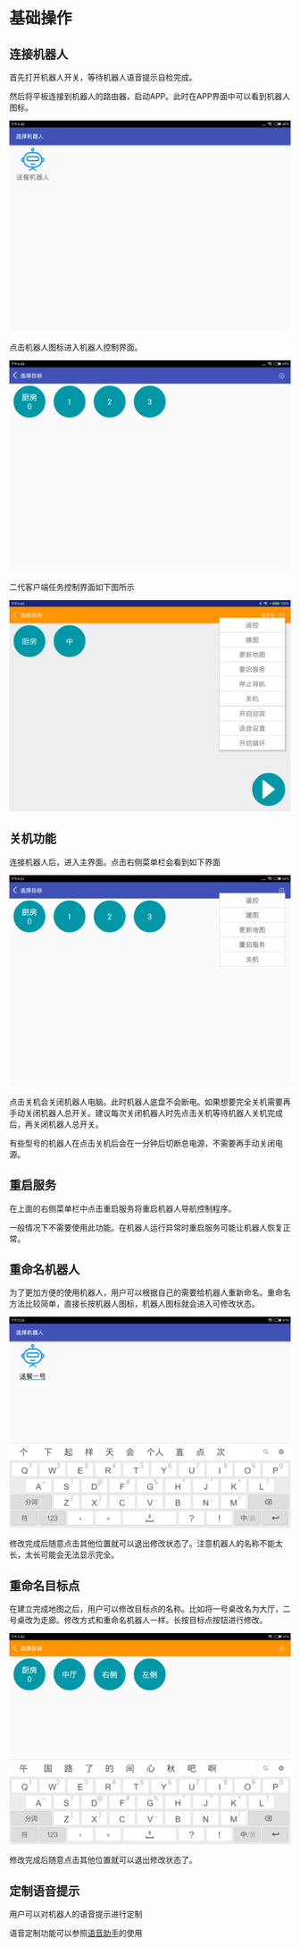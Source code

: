 # 基础操作

## 连接机器人

首先打开机器人开关，等待机器人语音提示自检完成。

然后将平板连接到机器人的路由器，启动APP。此时在APP界面中可以看到机器人图标。

![选择机器人界面](imgs/select-robot.png)

点击机器人图标进入机器人控制界面。

![机器人任务列表界面](imgs/task-list.png)

二代客户端任务控制界面如下图所示

![机器人任务列表界面](imgs/service_bot2.png)

## 关机功能

连接机器人后，进入主界面。点击右侧菜单栏会看到如下界面

![右侧菜单栏](imgs/right-menu.png)

点击关机会关闭机器人电脑。此时机器人底盘不会断电。如果想要完全关机需要再手动关闭机器人总开关。建议每次关闭机器人时先点击关机等待机器人关机完成后，再关闭机器人总开关。

有些型号的机器人在点击关机后会在一分钟后切断总电源，不需要再手动关闭电源。

## 重启服务

在上面的右侧菜单栏中点击重启服务将重启机器人导航控制程序。

一般情况下不需要使用此功能。在机器人运行异常时重启服务可能让机器人恢复正常。

## 重命名机器人

为了更加方便的使用机器人，用户可以根据自己的需要给机器人重新命名。重命名方法比较简单，直接长按机器人图标，机器人图标就会进入可修改状态。

![重命名机器人](imgs/rename-robot.png)

修改完成后随意点击其他位置就可以退出修改状态了。注意机器人的名称不能太长，太长可能会无法显示完全。

## 重命名目标点

在建立完成地图之后，用户可以修改目标点的名称。比如将一号桌改名为大厅，二号桌改为走廊。修改方式和重命名机器人一样。长按目标点按钮进行修改。

![重命名目标点](imgs/rename-point.png)

修改完成后随意点击其他位置就可以退出修改状态了。

## 定制语音提示

用户可以对机器人的语音提示进行定制

语音定制功能可以参照[语音助手](https://doc.bwbot.org/en/books-online/galileo-servicebot-doc/audio.html)的使用